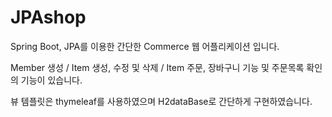 # JPAshop
Spring Boot, JPA를 이용한 간단한 Commerce 웹 어플리케이션 입니다.

Member 생성 / Item 생성, 수정 및 삭제 / Item 주문, 장바구니 기능 및 주문목록 확인의 기능이 있습니다.

뷰 템플릿은 thymeleaf를 사용하였으며 H2dataBase로 간단하게 구현하였습니다.
